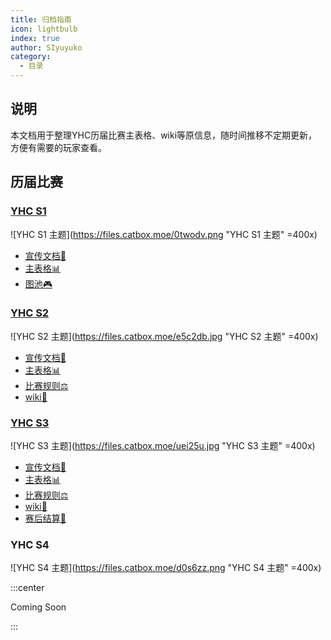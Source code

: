 ```yaml
---
title: 归档指南
icon: lightbulb
index: true
author: SIyuyuko
category:
  - 目录
---
```

## 说明

本文档用于整理YHC历届比赛主表格、wiki等原信息，随时间推移不定期更新，方便有需要的玩家查看。

## 历届比赛

### [YHC S1](S1/README.md)

![YHC S1 主题](https://files.catbox.moe/0twodv.png "YHC S1 主题" =400x)

- [宣传文档📜](https://docs.qq.com/doc/DUkJnR1BubEZWaXhM)
- [主表格📊](https://docs.qq.com/sheet/DUlVlcG54R0hIaUlk)
- [图池🎮](https://docs.qq.com/sheet/DUnZaR3dxeWhDVWVO)

### [YHC S2](S2.md)

![YHC S2 主题](https://files.catbox.moe/e5c2db.jpg "YHC S2 主题" =400x)

- [宣传文档📜](https://docs.qq.com/doc/DUnpBUFlQcWR1ZWVa)
- [主表格📊](https://docs.qq.com/sheet/DUkhYRERQUWVTY2lE)
- [比赛规则⚖️](https://docs.qq.com/doc/DUnljdHlnUkNDYldx)
- [wiki📖](https://osu.ppy.sh/wiki/zh/Tournaments/YHC/2)

### [YHC S3](S3.md)

![YHC S3 主题](https://files.catbox.moe/uei25u.jpg "YHC S3 主题" =400x)

- [宣传文档📜](https://docs.qq.com/doc/DUnhsRlNKZmJrQUFI)
- [主表格📊](https://docs.qq.com/sheet/DUk9nQVFhaEVnU1hK)
- [比赛规则⚖️](https://docs.qq.com/doc/DUlVkUnpKU3JCV09m)
- [wiki📖](https://osu.ppy.sh/wiki/zh/Tournaments/YHC/3)
- [赛后结算💎](https://docs.qq.com/sheet/DUkxsTFlNaENSdVhl)

### YHC S4

![YHC S4 主题](https://files.catbox.moe/d0s6zz.png "YHC S4 主题" =400x)

:::center

Coming Soon

:::

